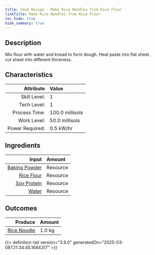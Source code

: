 ```yaml
---
title: Food Recipe - Make Rice Noodles from Rice Flour
linkTitle: Make Rice Noodles from Rice Flour
toc_hide: true
hide_summary: true
---
```

<!-- This is generated by the MarsSim HelpGenertor, do not edit. -->

## Description
 Mix flour with water and knead to form dough. Heat paste into flat sheet.&#10;&#9;&#9; cut sheet into different thickness.

## Characteristics

| Attribute      | Value |
|--------:|:------|
|Skill Level:|1|
|Tech Level:|1|
|Process Time:|100.0 millisols|
|Work Level:|50.0 millisols|
|Power Required:|0.5 kW/hr|

## Ingredients

| Input      | Amount |
|--------:|:------|
|[Baking Powder](/docs/definitions/resource/baking-powder)|Resource|0.02 kg|
|[Rice Flour](/docs/definitions/resource/rice-flour)|Resource|1.0 kg|
|[Soy Protein](/docs/definitions/resource/soy-protein)|Resource|0.08 kg|
|[Water](/docs/definitions/resource/water)|Resource|1.0 kg|

## Outcomes


| Produce      | Amount |
|--------:|:------|
|[Rice Noodle](/docs/definitions/resource/rice-noodle)|1.0 kg|



{{< definition-tail version="3.9.0" generatedOn="2025-03-08T21:34:45.1684317" >}}



